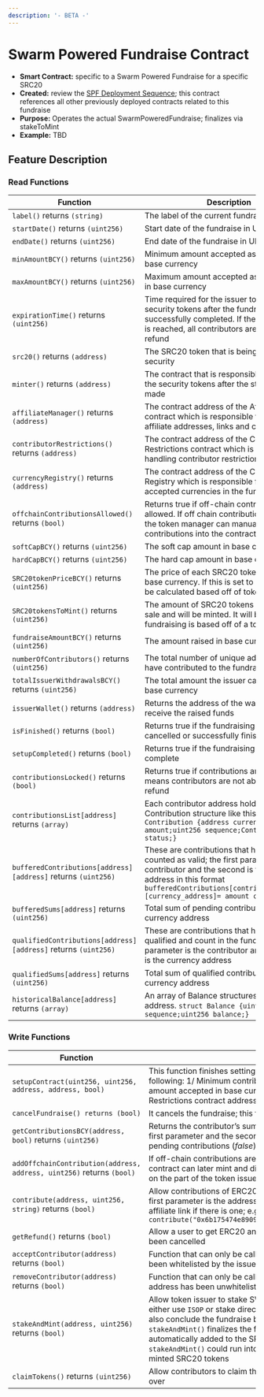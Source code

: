 ```yaml
---
description: '- BETA -'
---
```


# Swarm Powered Fundraise Contract

* **Smart Contract:** specific to a Swarm Powered Fundraise for a specific SRC20
* **Created:** review the [SPF Deployment Sequence](https://www.swarmnetwork.org/swarm-protocol/spf#deployment-sequence); this contract references all other previously deployed contracts related to this fundraise&#x20;
* **Purpose:** Operates the actual SwarmPoweredFundraise; finalizes via stakeToMint
* **Example:**  TBD

## Feature Description

### Read Functions

| Function                                                       | Description                                                                                                                                                                                                                                   |
| -------------------------------------------------------------- | --------------------------------------------------------------------------------------------------------------------------------------------------------------------------------------------------------------------------------------------- |
| `label()` returns `(string)`                                   | The label of the current fundraise                                                                                                                                                                                                            |
| `startDate()` returns `(uint256)`                              | Start date of the fundraise in UNIX time                                                                                                                                                                                                      |
| `endDate()` returns `(uint256)`                                | End date of the fundraise in UNIX time                                                                                                                                                                                                        |
| `minAmountBCY()` returns `(uint256)`                           | Minimum amount accepted as contribution in base currency                                                                                                                                                                                      |
| `maxAmountBCY()` returns `(uint256)`                           | Maximum amount accepted as contribution in base currency                                                                                                                                                                                      |
| `expirationTime()` returns `(uint256)`                         | Time required for the issuer to stake and mint security tokens after the fundraise has been successfully completed. If the expiration time is reached, all contributors are able to get a refund                                              |
| `src20()` returns `(address)`                                  | The SRC20 token that is being offered as a security                                                                                                                                                                                           |
| `minter()` returns `(address)`                                 | The contract that is responsible for minting the security tokens after the stake has been made                                                                                                                                                |
| `affiliateManager()` returns `(address)`                       | The contract address of the Affiliate Manager contract which is responsible for managing affiliate addresses, links and commissions                                                                                                           |
| `contributorRestrictions()` returns `(address)`                | The contract address of the Contributor Restrictions contract which is responsible for handling contributor restrictions                                                                                                                      |
| `currencyRegistry()` returns `(address)`                       | The contract address of the Currency Registry which is responsible for managing accepted currencies in the fundraise                                                                                                                          |
| `offchainContributionsAllowed()` returns `(bool)`              | Returns true if off-chain contributions are allowed. If off chain contributions are allowed the token manager can manually input contributions into the contract                                                                              |
| `softCapBCY()` returns `(uint256)`                             | The soft cap amount in base currency                                                                                                                                                                                                          |
| `hardCapBCY()` returns `(uint256)`                             | The hard cap amount in base currency                                                                                                                                                                                                          |
| `SRC20tokenPriceBCY()` returns `(uint256)`                     | The price of each SRC20 token being sold in base currency. If this is set to 0 the value will be calculated based off of tokens to mint                                                                                                       |
| `SRC20tokensToMint()` returns `(uint256)`                      | The amount of SRC20 tokens that are for sale and will be minted. It will be 0 if the fundraising is based off of a token price                                                                                                                |
| `fundraiseAmountBCY()` returns `(uint256)`                     | The amount raised in base currency                                                                                                                                                                                                            |
| `numberOfContributors()` returns `(uint256)`                   | The total number of unique addresses that have contributed to the fundraise                                                                                                                                                                   |
| `totalIssuerWithdrawalsBCY()` returns `(uint256)`              | The total amount the issuer can withdraw in base currency                                                                                                                                                                                     |
| `issuerWallet()` returns `(address)`                           | Returns the address of the wallet which will receive the raised funds                                                                                                                                                                         |
| `isFinished()` returns `(bool)`                                | Returns true if the fundraising has been cancelled or successfully finished<                                                                                                                                                                  |
| `setupCompleted()` returns `(bool)`                            | Returns true if the fundraising set up is complete                                                                                                                                                                                            |
| `contributionsLocked()` returns `(bool)`                       | Returns true if contributions are locked. This means contributors are not able to obtain a refund                                                                                                                                             |
| `contributionsList[address]` returns `(array)`                 | Each contributor address holds an array of a Contribution structure like this `struct Contribution {address currency;uint256 amount;uint256 sequence;ContributionStatus status;}`                                                             |
| `bufferedContributions[address][address]` returns `(uint256)`  | These are contributions that have yet to be counted as valid; the first parameter is the contributor and the second is the currency address in this format `bufferedContributions[contributor_address][currency_address]= amount contributed` |
| `bufferedSums[address]` returns `(uint256)`                    | Total sum of pending contributions per currency address                                                                                                                                                                                       |
| `qualifiedContributions[address][address]` returns `(uint256)` | These are contributions that have been qualified and count in the fundraise. The first parameter is the contributor and the second is the currency address                                                                                    |
| `qualifiedSums[address]` returns `(uint256)`                   | Total sum of qualified contributions per currency address                                                                                                                                                                                     |
| `historicalBalance[address]` returns `(array)`                 | An array of Balance structures per currency address. `struct Balance {uint256 sequence;uint256 balance;}`                                                                                                                                     |

### Write Functions

| Function                                                              | Description                                                                                                                                                                                                                                                                                                                                                                                                                                                                                                                                                                                 |
| --------------------------------------------------------------------- | ------------------------------------------------------------------------------------------------------------------------------------------------------------------------------------------------------------------------------------------------------------------------------------------------------------------------------------------------------------------------------------------------------------------------------------------------------------------------------------------------------------------------------------------------------------------------------------------- |
| `setupContract(uint256, uint256, address, address, bool)`             | This function finishes setting up the contract once it has been deployed. The parameters are the following: 1/ Minimum contribution amount accepted in base currency; 2/ Maximum contribution amount accepted in base currency; 3/ Affiliate Manager contract address; 4/ Contributor Restrictions contract address; 5/ A boolean that sets if the contributions are locked                                                                                                                                                                                                                 |
| `cancelFundraise() returns (bool)`                                    | It cancels the fundraise; this function can only be called by the contract owner (token issuer)                                                                                                                                                                                                                                                                                                                                                                                                                                                                                             |
| `getContributionsBCY(address, bool)` returns `(uint256)`              | Returns the contributor’s sum of contributions in base currency; the contributor’s address is the first parameter and the second parameter is a boolean for qualified contributions (_true_) or pending contributions (_false_)                                                                                                                                                                                                                                                                                                                                                             |
| `addOffchainContribution(address, address, uint256)` returns `(bool)` | If off-chain contributions are allowed the token issuer can add contributions manually so the contract can later mint and distribute tokens for manual contributions; this feature requires trust on the part of the token issuer                                                                                                                                                                                                                                                                                                                                                           |
| `contribute(address, uint256, string)` returns `(bool)`               | Allow contributions of ERC20 tokens that are registered in the `Currency Registry` contract. The first parameter is the address of the ERC20, the second is the amount in Wei and the third is the affiliate link if there is one; e.g. to contribute 100 DAI with affiliate link name affiliate use `contribute("0x6b175474e89094c44da98b954eedeac495271d0f",100000000000000000000,"affiliate")`                                                                                                                                                                                           |
| `getRefund()` returns `(bool)`                                        | Allow a user to get ERC20 and ETH refunds if the fundraise has passed expiration time or has been cancelled                                                                                                                                                                                                                                                                                                                                                                                                                                                                                 |
| `acceptContributor(address)` returns `(bool)`                         | Function that can only be called by the Contributor Restriction smart contract after a user has been whitelisted by the issuer                                                                                                                                                                                                                                                                                                                                                                                                                                                              |
| `removeContributor(address)` returns `(bool)`                         | Function that can only be called by the Contributor Restriction smart contract after a user's address has been unwhitelisted by the token issuer                                                                                                                                                                                                                                                                                                                                                                                                                                            |
| `stakeAndMint(address, uint256)` returns `(bool)`                     | Allow token issuer to stake SWM tokens in order to mint SRC20 tokens. The token issuer can either use `ISOP` or stake directly if they have the required SWM. The `stakeAndMint()` function will also conclude the fundraise by internally calling the function `finishFundraise()`. When `stakeAndMint()` finalizes the fundraise, that the people whitelisted for a fundraise are automatically added to the SRC20 Transfer Rules via `bulkWhitelistAccount()`. Otherwise `stakeAndMint()` could run into problems because the holders are not able to hold the newly minted SRC20 tokens |
| `claimTokens()` returns `(uint256)`                                   | Allow contributors to claim their portion of SRC20 tokens after the fundraising is successfully over                                                                                                                                                                                                                                                                                                                                                                                                                                                                                        |

